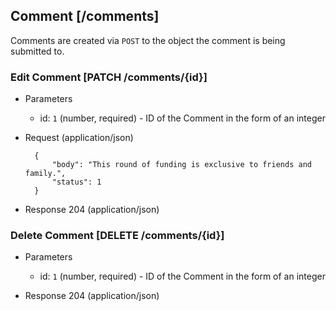 ## Comment [/comments]

Comments are created via `POST` to the object the comment is being submitted to.

### Edit Comment [PATCH /comments/{id}]

+ Parameters
    + id: `1` (number, required) - ID of the Comment in the form of an integer

+ Request (application/json)

        {
            "body": "This round of funding is exclusive to friends and family.",
            "status": 1
        }

+ Response 204 (application/json)

### Delete Comment [DELETE /comments/{id}]

+ Parameters
    + id: `1` (number, required) - ID of the Comment in the form of an integer

+ Response 204 (application/json)
